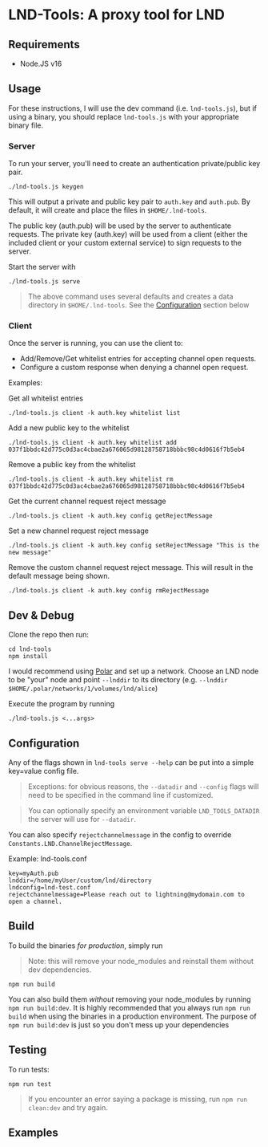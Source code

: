 # LND-Tools: A proxy tool for LND

## Requirements

* Node.JS v16


## Usage

For these instructions, I will use the dev command (i.e. `lnd-tools.js`), but if using a
binary, you should replace `lnd-tools.js` with your appropriate binary file.


### Server
To run your server, you'll need to create an authentication private/public key pair.
```
./lnd-tools.js keygen
```

This will output a private and public key pair to `auth.key` and `auth.pub`. By default, it will create and place the files in `$HOME/.lnd-tools`.

The public key (auth.pub) will be used by the server to authenticate requests.
The private key (auth.key) will be used from a client (either the included client or your custom external service) to sign requests to the server.

Start the server with
```
./lnd-tools.js serve
```
> The above command uses several defaults and creates a data directory in `$HOME/.lnd-tools`. See the [Configuration](#configuration) section below

### Client
Once the server is running, you can use the client to:
- Add/Remove/Get whitelist entries for accepting channel open requests.
- Configure a custom response when denying a channel open request.

Examples:

Get all whitelist entries
```
./lnd-tools.js client -k auth.key whitelist list
```

Add a new public key to the whitelist
```
./lnd-tools.js client -k auth.key whitelist add 037f1bbdc42d775c0d3ac4cbae2a676065d98128758718bbbc98c4d0616f7b5eb4
```

Remove a public key from the whitelist
```
./lnd-tools.js client -k auth.key whitelist rm 037f1bbdc42d775c0d3ac4cbae2a676065d98128758718bbbc98c4d0616f7b5eb4
```

Get the current channel request reject message
```
./lnd-tools.js client -k auth.key config getRejectMessage
```

Set a new channel request reject message
```
./lnd-tools.js client -k auth.key config setRejectMessage "This is the new message"
```

Remove the custom channel request reject message. This will result in the default message being shown.
```
./lnd-tools.js client -k auth.key config rmRejectMessage
```

## Dev & Debug

Clone the repo then run:
```
cd lnd-tools
npm install
```

I would recommend using [Polar](https://lightningpolar.com) and set up a network. Choose an LND node to be "your" node and point `--lnddir` to its directory (e.g. `--lnddir $HOME/.polar/networks/1/volumes/lnd/alice`)

Execute the program by running
```
./lnd-tools.js <...args>
```

## Configuration

Any of the flags shown in `lnd-tools serve --help` can be put into a simple key=value config file.

> Exceptions: for obvious reasons, the `--datadir` and `--config` flags will need to be specified in the command line if customized.

> You can optionally specify an environment variable `LND_TOOLS_DATADIR` the server will use for `--datadir`.

You can also specify `rejectchannelmessage` in the config to override `Constants.LND.ChannelRejectMessage`.

Example: lnd-tools.conf
```
key=myAuth.pub
lnddir=/home/myUser/custom/lnd/directory
lndconfig=lnd-test.conf
rejectchannelmessage=Please reach out to lightning@mydomain.com to open a channel.
```



## Build

To build the binaries *for production*, simply run

> Note: this will remove your node_modules and reinstall them without dev dependencies. 

```
npm run build
```

You can also build them *without* removing your node_modules by running `npm run build:dev`. It is highly recommended that you always run `npm run build` when using the binaries in a production environment. The purpose of `npm run build:dev` is just so you don't mess up your dependencies

## Testing

To run tests:
```
npm run test
```

> If you encounter an error saying a package is missing, run `npm run clean:dev` and try again.


## Examples

